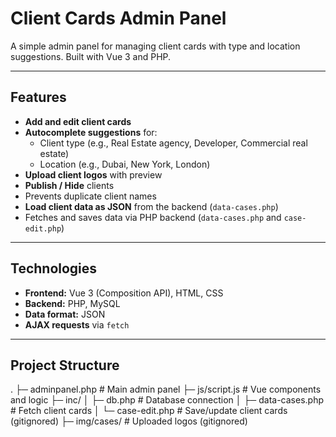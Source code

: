 # Client Cards Admin Panel

A simple admin panel for managing client cards with type and location suggestions. Built with Vue 3 and PHP.

---

## Features

- **Add and edit client cards**
- **Autocomplete suggestions** for:
  - Client type (e.g., Real Estate agency, Developer, Commercial real estate)
  - Location (e.g., Dubai, New York, London)
- **Upload client logos** with preview
- **Publish / Hide** clients
- Prevents duplicate client names
- **Load client data as JSON** from the backend (`data-cases.php`)
- Fetches and saves data via PHP backend (`data-cases.php` and `case-edit.php`)

---

## Technologies

- **Frontend:** Vue 3 (Composition API), HTML, CSS
- **Backend:** PHP, MySQL
- **Data format:** JSON
- **AJAX requests** via `fetch`

---

## Project Structure

.
├─ adminpanel.php # Main admin panel
├─ js/script.js # Vue components and logic
├─ inc/
│ ├─ db.php # Database connection
│ ├─ data-cases.php # Fetch client cards
│ └─ case-edit.php # Save/update client cards (gitignored)
├─ img/cases/ # Uploaded logos (gitignored)
